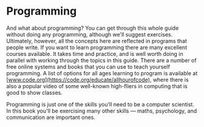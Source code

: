 # Programming

And what about programming? You can get through this whole guide without doing any programming, although we'll suggest exercises.
Ultimately, however, all the concepts here are reflected in programs that people write.
If you want to learn programming there are many excellent courses available.
It takes time and practice, and is well worth doing in parallel with working through the topics in this guide.
There are a number of free online systems and books that you can use to teach yourself programming.
A list of options for all ages learning to program is available at [www.code.org](https://code.org/educate/allhourofcode), where there is also a popular video of some well-known high-fliers in computing that is good to show classes.

Programming is just one of the skills you'll need to be a computer scientist.
In this book you'll be exercising many other skills — maths, psychology, and communication are important ones.
